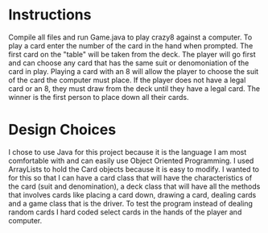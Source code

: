 # Instructions
Compile all files and run Game.java to play crazy8 against a computer. To play a card enter the number of the card in the hand when prompted. The first card on the "table" will be taken from the deck. The player will go first and can choose any card that has the same suit or denomoniation of the card in play. Playing a card with an 8 will allow the player to choose the suit of the card the computer must place. If the player does not have a legal card or an 8, they must draw from the deck until they have a legal card. The winner is the first person to place down all their cards. 

# Design Choices
I chose to use Java for this project because it is the language I am most comfortable with and can easily use Object Oriented Programming. I used ArrayLists to hold the Card objects because it is easy to modify. I wanted to for this so that I can have a card class that will have the characteristics of the card (suit and denomination), a deck class that will have all the methods that involves cards like placing a card down, drawing a card, dealing cards and a game class that is the driver. To test the program instead of dealing random cards I hard coded select cards in the hands of the player and computer.  